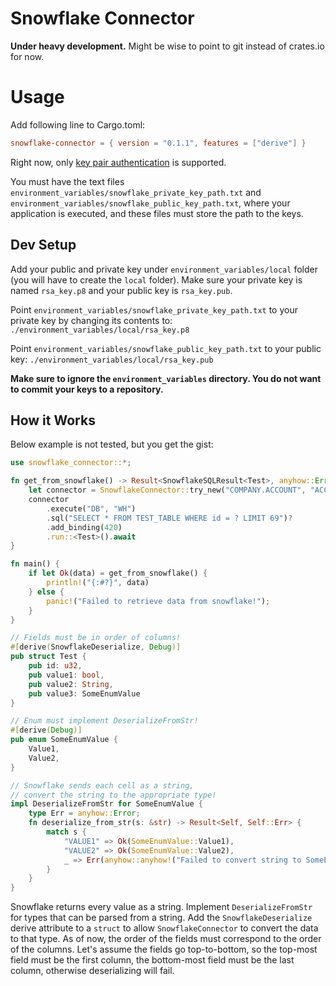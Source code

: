 # Snowflake Connector
**Under heavy development.** Might be wise to point to git instead of crates.io for now.

# Usage
Add following line to Cargo.toml:

```toml
snowflake-connector = { version = "0.1.1", features = ["derive"] }
```

Right now, only [key pair authentication](https://docs.snowflake.com/en/user-guide/key-pair-auth.html) is supported.

You must have the text files `environment_variables/snowflake_private_key_path.txt` and `environment_variables/snowflake_public_key_path.txt`, where your application is executed, and these files must store the path to the keys.

## Dev Setup
Add your public and private key under `environment_variables/local` folder (you will have to create the `local` folder). Make sure your private key is named `rsa_key.p8` and your public key is `rsa_key.pub`.

Point `environment_variables/snowflake_private_key_path.txt` to your private key by changing its contents to: `./environment_variables/local/rsa_key.p8`

Point `environment_variables/snowflake_public_key_path.txt` to your public key: `./environment_variables/local/rsa_key.pub`

**Make sure to ignore the `environment_variables` directory. You do not want to commit your keys to a repository.**

## How it Works
Below example is not tested, but you get the gist:
```rust
use snowflake_connector::*;

fn get_from_snowflake() -> Result<SnowflakeSQLResult<Test>, anyhow::Error> {
    let connector = SnowflakeConnector::try_new("COMPANY.ACCOUNT", "ACCOUNT", "USER@EXAMPLE.COM")?;
    connector
        .execute("DB", "WH")
        .sql("SELECT * FROM TEST_TABLE WHERE id = ? LIMIT 69")?
        .add_binding(420)
        .run::<Test>().await
}

fn main() {
    if let Ok(data) = get_from_snowflake() {
        println!("{:#?}", data)
    } else {
        panic!("Failed to retrieve data from snowflake!");
    }
}

// Fields must be in order of columns!
#[derive(SnowflakeDeserialize, Debug)]
pub struct Test {
    pub id: u32,
    pub value1: bool,
    pub value2: String,
    pub value3: SomeEnumValue
}

// Enum must implement DeserializeFromStr!
#[derive(Debug)]
pub enum SomeEnumValue {
    Value1,
    Value2,
}

// Snowflake sends each cell as a string,
// convert the string to the appropriate type!
impl DeserializeFromStr for SomeEnumValue {
    type Err = anyhow::Error;
    fn deserialize_from_str(s: &str) -> Result<Self, Self::Err> {
        match s {
            "VALUE1" => Ok(SomeEnumValue::Value1),
            "VALUE2" => Ok(SomeEnumValue::Value2),
            _ => Err(anyhow::anyhow!("Failed to convert string to SomeEnumValue")),
        }
    }
}
```
Snowflake returns every value as a string. Implement `DeserializeFromStr` for types that can be parsed from a string. Add the `SnowflakeDeserialize` derive attribute to a `struct` to allow `SnowflakeConnector` to convert the data to that type. As of now, the order of the fields must correspond to the order of the columns. Let's assume the fields go top-to-bottom, so the top-most field must be the first column, the bottom-most field must be the last column, otherwise deserializing will fail.
